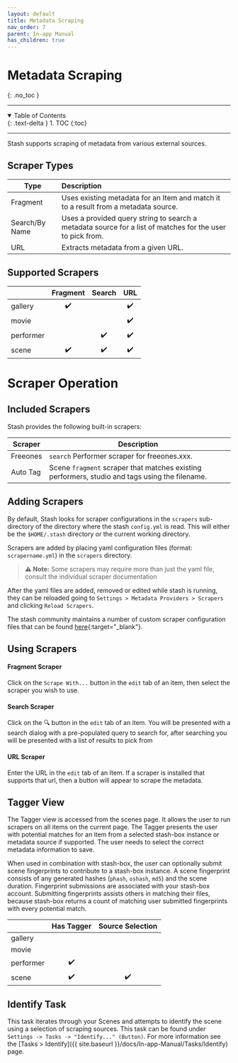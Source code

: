 ```yaml
---
layout: default
title: Metadata Scraping
nav_order: 7
parent: In-app Manual
has_children: true
---
```


# **Metadata Scraping**
{: .no_toc }

---

<details open markdown="block">
  <summary>
    Table of Contents
  </summary>
  {: .text-delta }
1. TOC
{:toc}
</details>

---

Stash supports scraping of metadata from various external sources.

## Scraper Types

| Type | Description |
|---|:---|
| Fragment | Uses existing metadata for an Item and match it to a result from a metadata source. |
| Search/By Name | Uses a provided query string to search a metadata source for a list of matches for the user to pick from. |
| URL | Extracts metadata from a given URL. |

## Supported Scrapers

|   | Fragment | Search | URL |
|---|:---:|:---:|:---:|
| gallery | ✔️ | | ✔️ |
| movie | | | ✔️ |
| performer | | ✔️ | ✔️ |
| scene | ✔️  | ✔️ | ✔️ |

# Scraper Operation

## Included Scrapers

Stash provides the following built-in scrapers:

| Scraper | Description |
|---|--|
| Freeones | `search` Performer scraper for freeones.xxx. |
| Auto Tag | Scene `fragment` scraper that matches existing performers, studio and tags using the filename. |

## Adding Scrapers


By default, Stash looks for scraper configurations in the `scrapers` sub-directory of the directory where the stash `config.yml` is read. This will either be the `$HOME/.stash` directory or the current working directory.

Scrapers are added by placing yaml configuration files (format: `scrapername.yml`) in the `scrapers` directory.

> **⚠️ Note:** Some scrapers may require more than just the yaml file, consult the individual scraper documentation

After the yaml files are added, removed or edited while stash is running, they can be reloaded going to `Settings > Metadata Providers > Scrapers` and clicking `Reload Scrapers`.

The stash community maintains a number of custom scraper configuration files that can be found [here](https://github.com/stashapp/CommunityScrapers){:target="_blank"}.
  
## Using Scrapers

#### Fragment Scraper
Click on the `Scrape With...` button in the `edit` tab of an item, then select the scraper you wish to use.

#### Search Scraper
Click on the 🔍 button in the `edit` tab of an item. You will be presented with a search dialog with a pre-populated query to search for, after searching you will be presented with a list of results to pick from

#### URL Scraper
Enter the URL in the `edit` tab of an Item. If a scraper is installed that supports that url, then a button will appear to scrape the metadata.

## Tagger View

The Tagger view is accessed from the scenes page. It allows the user to run scrapers on all items on the current page. The Tagger presents the user with potential matches for an item from a selected stash-box instance or metadata source if supported. The user needs to select the correct metadata information to save. 

When used in combination with stash-box, the user can optionally submit scene fingerprints to contribute to a stash-box instance. A scene fingerprint consists of any generated hashes (`phash`, `oshash`, `md5`) and the scene duration. Fingerprint submissions are associated with your stash-box account. Submitting fingerprints assists others in matching their files, because stash-box returns a count of matching user submitted fingerprints with every potential match.

| | Has Tagger | Source Selection |
|---|:---:|:---:|
| gallery | | |
| movie | | |
| performer | ✔️ | |
| scene | ✔️ | ✔️ |


## Identify Task

This task iterates through your Scenes and attempts to identify the scene using a selection of scraping sources. This task can be found under `Settings -> Tasks -> "Identify..." (Button)`. For more information see the [Tasks > Identify]({{ site.baseurl }}/docs/In-app-Manual/Tasks/Identify) page.
